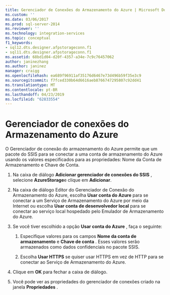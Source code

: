 ```yaml
---
title: Gerenciador de Conexões do Armazenamento do Azure | Microsoft Docs
ms.custom: ''
ms.date: 03/06/2017
ms.prod: sql-server-2014
ms.reviewer: ''
ms.technology: integration-services
ms.topic: conceptual
f1_keywords:
- sql12.dts.designer.afpstorageconn.f1
- sql11.dts.designer.afpstorageconn.f1
ms.assetid: 68bd1d04-d20f-4357-a34e-7c9c76457062
author: janinezhang
ms.author: janinez
manager: craigg
ms.openlocfilehash: ea689f96911af35176d6467e73d496b59f35e3c9
ms.sourcegitcommit: f7fced330b64d6616aeb8766747295807c92dd41
ms.translationtype: MT
ms.contentlocale: pt-BR
ms.lasthandoff: 04/23/2019
ms.locfileid: "62833554"
---
```

# <a name="azure-storage-connection-manager"></a>Gerenciador de conexões do Armazenamento do Azure
  O Gerenciador de conexão do armazenamento do Azure permite que um pacote do SSIS para se conectar a uma conta de armazenamento do Azure usando os valores especificados para as propriedades: Nome da Conta de Armazenamento e Chave de Conta.  
  
1.  Na caixa de diálogo **Adicionar gerenciador de conexões do SSIS** , selecione **AzureStorage**e clique em **Adicionar**.  
  
2.  Na caixa de diálogo Editor do Gerenciador de Conexão do Armazenamento do Azure, escolha **Usar conta do Azure** para se conectar a um Serviço de Armazenamento do Azure por meio da Internet ou escolha **Usar conta de desenvolvedor local** para se conectar ao serviço local hospedado pelo Emulador de Armazenamento do Azure.  
  
3.  Se você tiver escolhido a opção **Usar conta do Azure** , faça o seguinte:  
  
    1.  Especifique valores para os campos **Nome da conta de armazenamento** e **Chave de conta** . Esses valores serão armazenados como dados confidenciais no pacote SSIS.  
  
    2.  Escolha **Usar HTTPS** se quiser usar HTTPS em vez de HTTP para se conectar ao Serviço de Armazenamento do Azure.  
  
4.  Clique em **OK** para fechar a caixa de diálogo.  
  
5.  Você pode ver as propriedades do gerenciador de conexões criado na janela **Propriedades** .  
  
  
